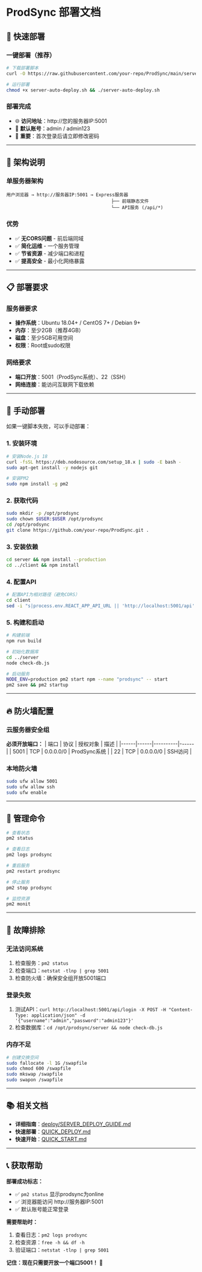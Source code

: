 # ProdSync 部署文档

## 🚀 快速部署

### 一键部署（推荐）

```bash
# 下载部署脚本
curl -O https://raw.githubusercontent.com/your-repo/ProdSync/main/server-auto-deploy.sh

# 运行部署
chmod +x server-auto-deploy.sh && ./server-auto-deploy.sh
```

### 部署完成

- 🌐 **访问地址**：http://您的服务器IP:5001
- 👤 **默认账号**：admin / admin123
- 🔑 **重要**：首次登录后请立即修改密码

---

## 🎯 架构说明

### 单服务器架构
```
用户浏览器 → http://服务器IP:5001 → Express服务器
                                       ├── 前端静态文件
                                       └── API服务 (/api/*)
```

### 优势
- ✅ **无CORS问题** - 前后端同域
- ✅ **简化运维** - 一个服务管理
- ✅ **节省资源** - 减少端口和进程
- ✅ **提高安全** - 最小化网络暴露

---

## 📋 部署要求

### 服务器要求
- **操作系统**：Ubuntu 18.04+ / CentOS 7+ / Debian 9+
- **内存**：至少2GB（推荐4GB）
- **磁盘**：至少5GB可用空间
- **权限**：Root或sudo权限

### 网络要求
- **端口开放**：5001（ProdSync系统）、22（SSH）
- **网络连接**：能访问互联网下载依赖

---

## 🔧 手动部署

如果一键脚本失败，可以手动部署：

### 1. 安装环境
```bash
# 安装Node.js 18
curl -fsSL https://deb.nodesource.com/setup_18.x | sudo -E bash -
sudo apt-get install -y nodejs git

# 安装PM2
sudo npm install -g pm2
```

### 2. 获取代码
```bash
sudo mkdir -p /opt/prodsync
sudo chown $USER:$USER /opt/prodsync
cd /opt/prodsync
git clone https://github.com/your-repo/ProdSync.git .
```

### 3. 安装依赖
```bash
cd server && npm install --production
cd ../client && npm install
```

### 4. 配置API
```bash
# 配置API为相对路径（避免CORS）
cd client
sed -i "s|process.env.REACT_APP_API_URL || 'http://localhost:5001/api'|'/api'|g" src/services/api.ts
```

### 5. 构建和启动
```bash
# 构建前端
npm run build

# 初始化数据库
cd ../server
node check-db.js

# 启动服务
NODE_ENV=production pm2 start npm --name "prodsync" -- start
pm2 save && pm2 startup
```

---

## 🔥 防火墙配置

### 云服务器安全组
**必须开放端口：**
| 端口 | 协议 | 授权对象 | 描述 |
|------|------|----------|------|
| 5001 | TCP | 0.0.0.0/0 | ProdSync系统 |
| 22 | TCP | 0.0.0.0/0 | SSH访问 |

### 本地防火墙
```bash
sudo ufw allow 5001
sudo ufw allow ssh
sudo ufw enable
```

---

## 🔧 管理命令

```bash
# 查看状态
pm2 status

# 查看日志
pm2 logs prodsync

# 重启服务
pm2 restart prodsync

# 停止服务
pm2 stop prodsync

# 监控资源
pm2 monit
```

---

## 🐛 故障排除

### 无法访问系统
1. 检查服务：`pm2 status`
2. 检查端口：`netstat -tlnp | grep 5001`
3. 检查防火墙：确保安全组开放5001端口

### 登录失败
1. 测试API：`curl http://localhost:5001/api/login -X POST -H "Content-Type: application/json" -d '{"username":"admin","password":"admin123"}'`
2. 检查数据库：`cd /opt/prodsync/server && node check-db.js`

### 内存不足
```bash
# 创建交换空间
sudo fallocate -l 1G /swapfile
sudo chmod 600 /swapfile
sudo mkswap /swapfile
sudo swapon /swapfile
```

---

## 📚 相关文档

- **详细指南**：[deploy/SERVER_DEPLOY_GUIDE.md](deploy/SERVER_DEPLOY_GUIDE.md)
- **快速部署**：[QUICK_DEPLOY.md](QUICK_DEPLOY.md)
- **快速开始**：[QUICK_START.md](QUICK_START.md)

---

## 📞 获取帮助

**部署成功标志：**
- ✅ `pm2 status` 显示prodsync为online
- ✅ 浏览器能访问 http://服务器IP:5001
- ✅ 默认账号能正常登录

**需要帮助时：**
1. 查看日志：`pm2 logs prodsync`
2. 检查资源：`free -h && df -h`
3. 验证端口：`netstat -tlnp | grep 5001`

**记住：现在只需要开放一个端口5001！** 🎉 